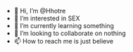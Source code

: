 - 👋 Hi, I’m @Hhotre
- 👀 I’m interested in SEX
- 🌱 I’m currently learning something
- 💞️ I’m looking to collaborate on nothing
- 📫 How to reach me is just believe

<!---
Hhotre/Hhotre is a ✨ special ✨ repository because its `README.md` (this file) appears on your GitHub profile.
You can click the Preview link to take a look at your changes.
--->
